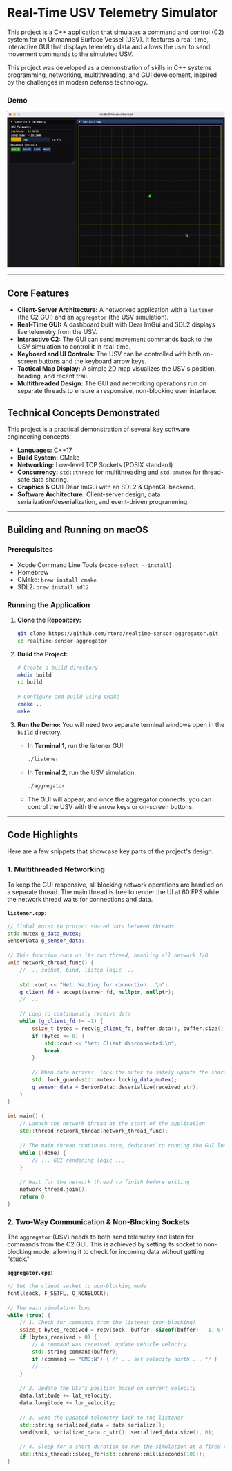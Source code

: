 # Real-Time USV Telemetry Simulator

This project is a C++ application that simulates a command and control (C2) system for an Unmanned Surface Vessel (USV). It features a real-time, interactive GUI that displays telemetry data and allows the user to send movement commands to the simulated USV.

This project was developed as a demonstration of skills in C++ systems programming, networking, multithreading, and GUI development, inspired by the challenges in modern defense technology.

### Demo


![Demo Screenshot](USVDemo.gif)

---

## Core Features

* **Client-Server Architecture:** A networked application with a `listener` (the C2 GUI) and an `aggregator` (the USV simulation).
* **Real-Time GUI:** A dashboard built with Dear ImGui and SDL2 displays live telemetry from the USV.
* **Interactive C2:** The GUI can send movement commands back to the USV simulation to control it in real-time.
* **Keyboard and UI Controls:** The USV can be controlled with both on-screen buttons and the keyboard arrow keys.
* **Tactical Map Display:** A simple 2D map visualizes the USV's position, heading, and recent trail.
* **Multithreaded Design:** The GUI and networking operations run on separate threads to ensure a responsive, non-blocking user interface.

## Technical Concepts Demonstrated

This project is a practical demonstration of several key software engineering concepts:

* **Languages:** C++17
* **Build System:** CMake
* **Networking:** Low-level TCP Sockets (POSIX standard)
* **Concurrency:** `std::thread` for multithreading and `std::mutex` for thread-safe data sharing.
* **Graphics & GUI:** Dear ImGui with an SDL2 & OpenGL backend.
* **Software Architecture:** Client-server design, data serialization/deserialization, and event-driven programming.

---

## Building and Running on macOS

### Prerequisites

* Xcode Command Line Tools (`xcode-select --install`)
* Homebrew
* CMake: `brew install cmake`
* SDL2: `brew install sdl2`

### Running the Application

1.  **Clone the Repository:**
    ```bash
    git clone https://github.com/rtora/realtime-sensor-aggregator.git
    cd realtime-sensor-aggregator
    ```

2.  **Build the Project:**
    ```bash
    # Create a build directory
    mkdir build
    cd build

    # Configure and build using CMake
    cmake ..
    make
    ```

3.  **Run the Demo:**
    You will need two separate terminal windows open in the `build` directory.

    * In **Terminal 1**, run the listener GUI:
        ```bash
        ./listener
        ```
    * In **Terminal 2**, run the USV simulation:
        ```bash
        ./aggregator
        ```
    * The GUI will appear, and once the aggregator connects, you can control the USV with the arrow keys or on-screen buttons.

---

## Code Highlights

Here are a few snippets that showcase key parts of the project's design.

### 1. Multithreaded Networking

To keep the GUI responsive, all blocking network operations are handled on a separate thread. The main thread is free to render the UI at 60 FPS while the network thread waits for connections and data.

**`listener.cpp`**:
```cpp
// Global mutex to protect shared data between threads
std::mutex g_data_mutex;
SensorData g_sensor_data;

// This function runs on its own thread, handling all network I/O
void network_thread_func() {
    // ... socket, bind, listen logic ...

    std::cout << "Net: Waiting for connection...\n";
    g_client_fd = accept(server_fd, nullptr, nullptr);
    // ...

    // Loop to continuously receive data
    while (g_client_fd != -1) {
        ssize_t bytes = recv(g_client_fd, buffer.data(), buffer.size() - 1, 0);
        if (bytes <= 0) {
            std::cout << "Net: Client disconnected.\n";
            break;
        }

        // When data arrives, lock the mutex to safely update the shared data
        std::lock_guard<std::mutex> lock(g_data_mutex);
        g_sensor_data = SensorData::deserialize(received_str);
    }
}

int main() {
    // Launch the network thread at the start of the application
    std::thread network_thread(network_thread_func);

    // The main thread continues here, dedicated to running the GUI loop
    while (!done) {
        // ... GUI rendering logic ...
    }

    // Wait for the network thread to finish before exiting
    network_thread.join();
    return 0;
}
```

### 2. Two-Way Communication & Non-Blocking Sockets

The `aggregator` (USV) needs to both send telemetry and listen for commands from the C2 GUI. This is achieved by setting its socket to non-blocking mode, allowing it to check for incoming data without getting "stuck."

**`aggregator.cpp`**:
```cpp
// Set the client socket to non-blocking mode
fcntl(sock, F_SETFL, O_NONBLOCK);

// The main simulation loop
while (true) {
    // 1. Check for commands from the listener (non-blocking)
    ssize_t bytes_received = recv(sock, buffer, sizeof(buffer) - 1, 0);
    if (bytes_received > 0) {
        // A command was received, update vehicle velocity
        std::string command(buffer);
        if (command == "CMD:N") { /* ... set velocity north ... */ }
        // ...
    }

    // 2. Update the USV's position based on current velocity
    data.latitude += lat_velocity;
    data.longitude += lon_velocity;

    // 3. Send the updated telemetry back to the listener
    std::string serialized_data = data.serialize();
    send(sock, serialized_data.c_str(), serialized_data.size(), 0);

    // 4. Sleep for a short duration to run the simulation at a fixed rate
    std::this_thread::sleep_for(std::chrono::milliseconds(100));
}
```